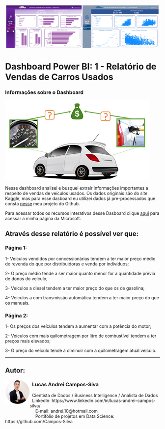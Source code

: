 ![Alt ou título da imagem](https://github.com/Campos-Silva/dashboard_power_bi_relatorios_vendas_de_carros_usados_/blob/main/1_2_juntos.jpg)


# Dashboard Power BI: 1 - Relatório de Vendas de Carros Usados

### Informações sobre o Dashboard

![Alt ou título da imagem](https://raw.githubusercontent.com/Campos-Silva/Projeto_1_Precificacao_de_Veiculos_Usados/main/carro_variaveis_e.png)

Nesse dashboard analisei e busquei extrair informações importantes a respeito de vendas de veículos usados. Os dados originais são do site Kaggle, mas para esse dasboard eu utilizei dados já pre-processados que consta [nesse](https://github.com/Campos-Silva/Projeto_01_Parte_C_Modelos_de_Machine_Learning_no_Python) meu projeto do Github. 

Para acessar todos os recursos interativos desse Dasboard clique [aqui](https://app.powerbi.com/groups/me/reports/204c01b4-3af1-4222-aeed-c54649a8d966/ReportSection) para acessar a minha página da Microsoft.

## Através desse relatório é possível ver que:

### Página 1:


1-	Veículos vendidos por concessionárias tendem a ter maior preço médio de revenda do que por distribuidoras e venda por indivíduos;

2-	O preço médio tende a ser maior quanto menor for a quantidade prévia de donos do veículo;

3-	Veículos a diesel tendem a ter maior preço do que os de gasolina;

4-	Veículos a com transmissão automática tendem a ter maior preço do que os manuais.


### Página 2:


1-	Os preços dos veículos tendem a aumentar com a potência do motor;

2-	Veículos com mais quilometragem por litro de combustível tendem a ter preços mais elevados;

3-	O preço do veículo tende a diminuir com a quilometragem atual  veículo.

___________

## Autor:

<img  src="https://raw.githubusercontent.com/Campos-Silva/Campos-Silva/main/perfil_lucas_andrei_campos_silva.png" width="80" alt="cognitiveclass.ai logo" align="left" /> 

### &nbsp;&nbsp;Lucas Andrei Campos-Siva

<p>
&nbsp;&nbsp;Cientista de Dados / Business Intelligence / Analista de Dados<br/>
&nbsp;&nbsp;LinkedIn: https://www.linkedin.com/in/lucas-andrei-campos-silva/<br/>
&nbsp;&nbsp;&nbsp;&nbsp;&nbsp;&nbsp;&nbsp;&nbsp;&nbsp;&nbsp;&nbsp;&nbsp;&nbsp;&nbsp;&nbsp;&nbsp;&nbsp;&nbsp;&nbsp;&nbsp;&nbsp;&nbsp;&nbsp;&nbsp;&nbsp;E-mail: andrei.10@hotmail.com<br/>
&nbsp;&nbsp;&nbsp;&nbsp;&nbsp;&nbsp;&nbsp;&nbsp;&nbsp;&nbsp;&nbsp;&nbsp;&nbsp;&nbsp;&nbsp;&nbsp;&nbsp;&nbsp;&nbsp;&nbsp;&nbsp;&nbsp;&nbsp;&nbsp;&nbsp;Portifólio de projetos em Data Science: https://github.com/Campos-Silva
</p>


